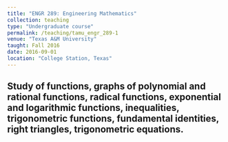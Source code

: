 ```yaml
---
title: "ENGR 289: Engineering Mathematics"
collection: teaching
type: "Undergraduate course"
permalink: /teaching/tamu_engr_289-1
venue: "Texas A&M University"
taught: Fall 2016
date: 2016-09-01
location: "College Station, Texas"
---
```


## Study of functions, graphs of polynomial and rational functions, radical functions, exponential and logarithmic functions, inequalities, trigonometric functions, fundamental identities, right triangles, trigonometric equations.
